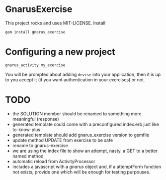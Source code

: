 GnarusExercise
==============

This project rocks and uses MIT-LICENSE. Install

```
gem install gnarus_exercise
```

Configuring a new project
=========================

```
gnarus_activity my_exercise
```

You will be prompted about adding <code>devise</code> into your application, then it is up
to you accept it (if you want authentication in your exercises) or not.


TODO
====

- the SOLUTION member should be renamed to something more meaningful (response)
- generated template could come with a preconfigured index.erb just like to-know-plus
- generated template should add gnarus_exercise version to gemfile
- update method UPDATE from exercise to be safe
- rename to gnarus-exercise
- we are using the index file to show an attempt, nasty. a GET to a better named method
- automatic reload from ActivityProcessor
- includes a javascript with a *gnarus* object and, if a attemptForm function not
  exists, provide one which will be enough for testing purpouses.
